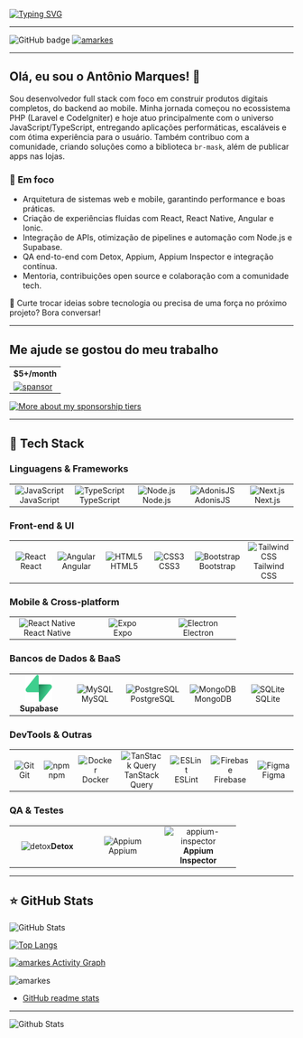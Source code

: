 [![Typing SVG](https://readme-typing-svg.demolab.com?font=Fira+Code&pause=1000&color=000000&background=FFFFFF00&width=435&lines=Full+Stack+web+and+mobile;%2B+15+years+of+experience;Engenheiro+de+Software+Senior)](https://git.io/typing-svg)

--- 

<img src="https://img.shields.io/static/v1?label=Overview&message=amarkes&color=f8efd4&style=for-the-badge&logo=GitHub" alt="GitHub badge">

<a href="https://github.com/ryo-ma/github-profile-trophy">
  <img src="https://github-profile-trophy.vercel.app/?username=amarkes" alt="amarkes" />
</a>

--- 

## Olá, eu sou o Antônio Marques! 👋

Sou desenvolvedor full stack com foco em construir produtos digitais completos, do backend ao mobile. Minha jornada começou no ecossistema PHP (Laravel e CodeIgniter) e hoje atuo principalmente com o universo JavaScript/TypeScript, entregando aplicações performáticas, escaláveis e com ótima experiência para o usuário. Também contribuo com a comunidade, criando soluções como a biblioteca `br-mask`, além de publicar apps nas lojas.

### 🧭 Em foco

- Arquitetura de sistemas web e mobile, garantindo performance e boas práticas.
- Criação de experiências fluidas com React, React Native, Angular e Ionic.
- Integração de APIs, otimização de pipelines e automação com Node.js e Supabase.
- QA end-to-end com Detox, Appium, Appium Inspector e integração contínua.
- Mentoria, contribuições open source e colaboração com a comunidade tech.

💬 Curte trocar ideias sobre tecnologia ou precisa de uma força no próximo projeto? Bora conversar!

---

## Me ajude se gostou do meu trabalho

<table>
  <tr>
    <th>$5+/month</th>
  </tr>
  <tr>
    <td>
      <a href="https://github.com/sponsors/amarkes"><img width="120" height="120" alt="spansor" src="https://github.com/user-attachments/assets/2ceb2946-b8d4-4881-8491-765528fa2a71" /></a>
    </td>
  </tr>
</table>


<a href="https://github.com/sponsors/amarkes/"><img alt="More about my sponsorship tiers" title="Sponsorship Tiers" src="https://custom-icon-badges.demolab.com/badge/-More%20About%20My%20Sponsorship%20Tiers-1F222E?style=for-the-badge&logoColor=white&logo=link-external"/></a>

--- 

## 🚀 Tech Stack

### Linguagens & Frameworks

<table>
  <tr>
    <td align="center" width="120"><img src="https://github.com/user-attachments/assets/cad880d7-889c-4f2e-a75c-d4eb7a6d644b" alt="JavaScript" height="48"><br>JavaScript</td>
    <td align="center" width="120"><img src="https://github.com/user-attachments/assets/e92b8bdf-9a16-41c6-9ac0-7d6310718560" alt="TypeScript" height="48"><br>TypeScript</td>
    <td align="center" width="120"><img src="https://github.com/user-attachments/assets/5879df40-6e3d-44ac-85c7-49f2dd670707" alt="Node.js" height="48"><br>Node.js</td>
    <td align="center" width="120"><img src="https://github.com/user-attachments/assets/3c3486a3-7d30-4fc6-9f70-e2e2d97de2a3" alt="AdonisJS" height="48"><br>AdonisJS</td>
    <td align="center" width="120"><img src="https://github.com/user-attachments/assets/f7e2fe3f-54e2-4593-930b-e325b9e3aea8" alt="Next.js" height="48"><br>Next.js</td>
  </tr>
</table>

### Front-end & UI

<table>
  <tr>
    <td align="center" width="120"><img src="https://github.com/user-attachments/assets/d1f95529-230a-448a-bf36-209abd061cda" alt="React" height="48"><br>React</td>
    <td align="center" width="120"><img src="https://github.com/user-attachments/assets/0c08a039-a0eb-4e77-a047-6ea385f0e588" alt="Angular" height="48"><br>Angular</td>
    <td align="center" width="120"><img src="https://github.com/user-attachments/assets/0848907d-6ff9-4970-953b-386400ff3832" alt="HTML5" height="48"><br>HTML5</td>
    <td align="center" width="120"><img src="https://github.com/user-attachments/assets/e7e10a9e-9688-4a92-a425-d985ed8c53c0" alt="CSS3" height="48"><br>CSS3</td>
    <td align="center" width="120"><img src="https://github.com/user-attachments/assets/fd5ac5cd-63af-42c7-8f47-48cb05db6b2c" alt="Bootstrap" height="48"><br>Bootstrap</td>
    <td align="center" width="120"><img src="https://github.com/user-attachments/assets/39fe61f5-f08f-430d-97e3-2d37457633c9" alt="Tailwind CSS" height="48"><br>Tailwind CSS</td>
  </tr>
</table>

### Mobile & Cross-platform

<table>
  <tr>
    <td align="center" width="120"><img src="https://github.com/user-attachments/assets/8f8d1aec-9fce-4fdb-9a0e-2fd894cb217f" alt="React Native" height="48"><br>React Native</td>
    <td align="center" width="120"><img src="https://github.com/user-attachments/assets/f4d6f061-be09-41c4-9b16-65120976a979" alt="Expo" height="48"><br>Expo</td>
    <td align="center" width="120"><img src="https://github.com/user-attachments/assets/380e7fea-5365-444e-8440-44e215fa398b" alt="Electron" height="48"><br>Electron</td>
  </tr>
</table>

### Bancos de Dados & BaaS

<table>
  <tr>
    <td align="center" width="120"><img src="https://raw.githubusercontent.com/devicons/devicon/master/icons/supabase/supabase-original.svg" alt="Supabase" height="48"><br><strong>Supabase</strong></td>
    <td align="center" width="120"><img src="https://github.com/user-attachments/assets/0ae69970-7b21-4ba6-8fb6-5767a4bf823e" alt="MySQL" height="48"><br>MySQL</td>
    <td align="center" width="120"><img src="https://github.com/user-attachments/assets/2cea9aca-59b9-4e0a-ba5b-8bb638a35b6d" alt="PostgreSQL" height="48"><br>PostgreSQL</td>
    <td align="center" width="120"><img src="https://github.com/user-attachments/assets/2caa726b-9be3-4f61-a846-5f16bb5d1f60" alt="MongoDB" height="48"><br>MongoDB</td>
    <td align="center" width="120"><img src="https://github.com/user-attachments/assets/a06aafaa-4039-4e58-96ee-ad26a14ac942" alt="SQLite" height="48"><br>SQLite</td>
  </tr>
</table>

### DevTools & Outras

<table>
  <tr>
    <td align="center" width="120"><img src="https://github.com/user-attachments/assets/f79ddc5b-c63a-42af-a008-fdd747cccaf1" alt="Git" height="48"><br>Git</td>
    <td align="center" width="120"><img src="https://github.com/user-attachments/assets/1e6476aa-4547-4f02-b3d2-d0b9cbcccb04" alt="npm" height="48"><br>npm</td>
    <td align="center" width="120"><img src="https://github.com/user-attachments/assets/8621c654-05c6-4944-ba1f-0bbd1536c988" alt="Docker" height="48"><br>Docker</td>
    <td align="center" width="120"><img src="https://github.com/user-attachments/assets/7220541e-ca9c-481a-9f86-c3d4711b6361" alt="TanStack Query" height="48"><br>TanStack Query</td>
    <td align="center" width="120"><img src="https://github.com/user-attachments/assets/c64d3c1b-3859-485b-b546-324b54c7e33e" alt="ESLint" height="48"><br>ESLint</td>
    <td align="center" width="120"><img src="https://github.com/user-attachments/assets/232d4477-ca09-4696-9d0e-6a21872004d4" alt="Firebase" height="48"><br>Firebase</td>
    <td align="center" width="120"><img src="https://github.com/user-attachments/assets/8ab67a04-8bae-4c2e-b764-9efe94df6c69" alt="Figma" height="48"><br>Figma</td>
  </tr>
</table>

### QA & Testes

<table>
  <tr>
    <td align="center" width="120"><img alt="detox" src="https://github.com/user-attachments/assets/f38b6de5-bace-40c1-a7e8-e709d9bfb130" height="48"/><strong>Detox</strong></td>
    <td align="center" width="120"><img src="https://raw.githubusercontent.com/simple-icons/simple-icons/develop/icons/appium.svg" alt="Appium" height="48"><br>Appium</td>
    <td align="center" width="120"><img alt="appium-inspector" src="https://github.com/user-attachments/assets/be49b73c-bda0-44c3-b65d-d63b773b5899" height="48"/><strong>Appium Inspector</strong></td>
  </tr>
</table>

---

## ⭐ GitHub Stats

![GitHub Stats](https://github-readme-stats.vercel.app/api?username=amarkes&show_icons=true)

[![Top Langs](https://github-readme-stats.vercel.app/api/top-langs/?username=amarkes&hide=html&layout=compact&theme=dracula)](https://github.com/amarkes/github-readme-stats)

<a href="https://github.com/amarkes/github-readme-activity-graph"><img alt="amarkes Activity Graph" src="https://github-readme-activity-graph.vercel.app/graph/?username=amarkes&bg_color=1F222E&color=F8D866&line=F85D7F&point=FFFFFF&hide_border=true" /></a>

<p><img align="center" src="https://github-readme-streak-stats.herokuapp.com/?user=amarkes&" alt="amarkes" /></p>

- [GitHub readme stats](https://github.com/amarkes/github-readme-stats)


--- 


<img src="https://raw.githubusercontent.com/mayhemantt/mayhemantt/Update/svg/Bottom.svg" alt="Github Stats" />
